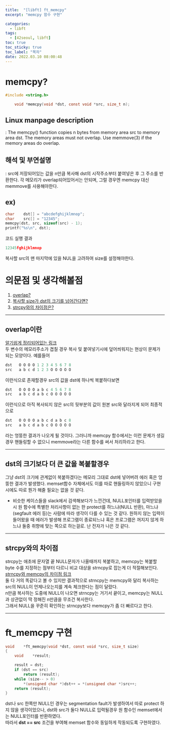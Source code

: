 ```yaml
---
title:  "[libft] ft_memcpy"
excerpt: "memcpy 함수 구현"

categories:
  - libft
tags:
  - [42seoul, libft]
toc: true
toc_sticky: true
toc_label: "목차"
date: 2022.03.10 08:00:48
---
```


# memcpy?

```c
#include <string.h>

    void *memcpy(void *dst, const void *src, size_t n);
```

## Linux manpage description    
:  The memcpy() function copies n bytes from memory area src to memory area dst. The memory areas must not overlap. Use memmove(3) if the memory areas do overlap.    

## 해석 및 부연설명    
:  src에 저장되어있는 값을 n만큼 복사해 dst의 시작주소부터 붙여넣은 후 그 주소를 반환한다. 각 메모리가 overlap되어있어서는 안되며, 그럴 경우엔 memcpy 대신 memmove를 사용해야한다.    

## ex)    
```c
char	dst[] = "abcdefghijklmnop";
char	src[] = "12345";
memcpy(dst, src, sizeof(src) - 1);
printf("%s\n", dst);
```
코드 실행 결과
```c
12345fghijklmnop
```
복사할 src의 맨 마지막에 있을 NUL을 고려하여 size를 설정해야한다.

# 의문점 및 생각해볼점    
1. [overlap?](#overlap이란)    
2. [복사할 size가 dst의 크기를 넘어간다면?](#dst의-크기보다-더-큰-값을-복붙할경우)
3. [strcpy와의 차이점은?](#strcpy와의-차이점)

***

## overlap이란

[알기쉽게 정리되어있는 링크](https://blog.naver.com/PostView.nhn?isHttpsRedirect=true&blogId=sharonichoya&logNo=220510332768)    
두 변수의 메모리주소가 겹칠 경우 복사 및 붙여넣기시에 덮어씌워지는 현상이 문제가 되는 모양이다. 예를들어    

```c
dst   O O O O 1 2 3 4 5 6 7 8    
src   a b c d 1 2 3 O O O O O    
```

이런식으로 존재할경우 src의 값을 dst에 하나씩 복붙하다보면    

```c
dst   O O O O a b c 4 5 6 7 8    
src   a b c d a b c O O O O O    
```

이런식으로 아직 복사되지 않은 src의 뒷부분의 값이 원본 src와 달라지게 되어 최종적으로    

```c
dst   O O O O a b c d a b c 8    
src   a b c d a b c O O O O O    
```

라는 엉뚱한 결과가 나오게 될 것이다. 그러니까 memcpy 함수에서는 이런 문제가 생길 경우 핸들링할 수 없으니 memmove라는 다른 함수를 써서 처리하라고 한다.    

***

## dst의 크기보다 더 큰 값을 복붙할경우

그냥 dst의 크기에 관계없이 복붙하겠다는 메모리 그대로 dst에 넣어버려 에러 혹은 엉뚱한 결과가 발생했다.
memset함수 자체에서도 이를 따로 핸들링하지 않았으니 구현시에도 따로 뭔가 해줄 필요는 없을 것 같다.
+ 비슷한 케이스들을 slack에서 검색해보다가 느낀건데, NULL포인터를 입력받았을시 원 함수에 특별한 처리사항이 없는 한 protect를 하느냐(NULL 반환), 마느냐(segfault 에러 등)는 사람에 따라 생각이 다를 수 있는 것 같다. 원하지 않는 입력이 들어왔을 때 에러가 발생해 프로그램이 종료되느냐 혹은 프로그램은 꺼지지 않게 하느냐 둘중 취향에 맞는 쪽으로 하는걸로. 난 전자가 나은 것 같다.

***

## strcpy와의 차이점

strcpy는 애초에 문자열 끝 NULL문자가 나올때까지 복붙하고, memcpy는 복붙할 byte 수를 지정하는 점부터 다르니 비교 대상을 strncpy로 잡는게 더 적절해보인다.    
[strncpy와 memcpy의 차이점 링크](https://kldp.org/node/2084)    
둘 다 거의 똑같다고 볼 수 있지만 결과적으로 strncpy는 memcpy와 달리 복사하는 src의 NULL이 언제나오는지를 계속 체크한다는 점이 달랐다.    
n만큼 복사하는 도중에 NULL이 나오면 strncpy는 거기서 끝이고, memcpy는 NULL과 상관없이 딱 정해진 n만큼을 무조건 복사한다.    
그래서 NULL을 꾸준히 확인하는 strncpy보다 memcpy가 좀 더 빠르다고 한다.    

***

# ft_memcpy 구현

```c
void	*ft_memcpy(void *dst, const void *src, size_t size)
{
	void	*result;

	result = dst;
	if (dst == src)
		return (result);
	while (size-- > 0)
		*(unsigned char *)dst++ = *(unsigned char *)src++;
	return (result);
}
```
dst나 src 한쪽만 NULL인 경우는 segmentation fault가 발생하여서 따로 protect 하지 않을 생각이었으나, dst와 src가 둘다 NULL로 입력될경우 원 함수인 memset에서는 NULL포인터를 반환하였다.    
따라서 **dst == src** 조건을 부여해 memset 함수와 동일하게 작동되도록 구현하였다.    

 